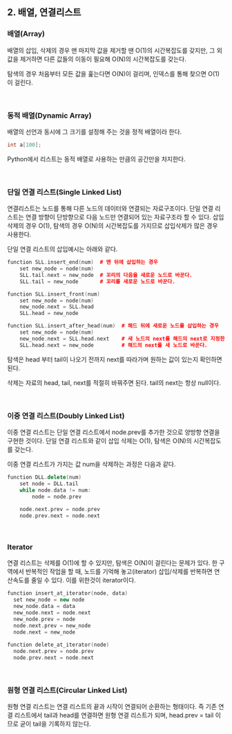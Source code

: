 ## 2. 배열, 연결리스트

### 배열(Array)

배열의 삽입, 삭제의 경우 맨 마지막 값을 제거할 땐 O(1)의 시간복잡도를 갖지만, 그 외 값을 제거하면 다른 값들의 이동이 필요해 O(N)의 시간복잡도를 갖는다.

탐색의 경우 처음부터 모든 값을 훑는다면  O(N)이 걸리며, 인덱스를 통해 찾으면 O(1)이 걸린다.

<br>

### 동적 배열(Dynamic Array)

배열의 선언과 동시에 그 크기를 설정해 주는 것을 정적 배열이라 한다.

```c++
int a[100];
```

Python에서 리스트는 동적 배열로 사용하는 만큼의 공간만을 차지한다.

<br>

### 단일 연결 리스트(Single Linked List)

연결리스트는 노드를 통해 다른 노드의 데이터와 연결되는 자료구조이다. 단일 연결 리스트는 연결 방향이 단방향으로 다음 노드만 연결되어 있는 자료구조라 할 수 있다. 삽입 삭제의 경우 O(1), 탐색의 경우 O(N)의 시간복잡도를 가지므로 삽입삭제가 많은 경우 사용한다.

단일 연결 리스트의 삽입예시는 아래와 같다.

```c++
function SLL.insert_end(num)  # 맨 뒤에 삽입하는 경우
	set new_node = node(num)
    SLL.tail.next = new_node  # 꼬리의 다음을 새로운 노드로 바꾼다.
    SLL.tail = new_node		  # 꼬리를 새로운 노드로 바꾼다.

function SLL.insert_front(num)
    set new_node = node(num)
    new_node.next = SLL.head
    SLL.head = new_node

function SLL.insert_after_head(num)  # 해드 뒤에 새로운 노드를 삽입하는 경우
    set new_node = node(num)
    new_node.next = SLL.head.next	 # 새 노드의 next를 해드의 next로 지정한다.
    SLL.head.next = new_node		 # 해드의 next를 새 노드로 바꾼다.
```

탐색은 head 부터 tail이 나오기 전까지 next를 따라가며 원하는 값이 있는지 확인하면 된다.

삭제는 자료의 head, tail, next를 적절히 바꿔주면 된다. tail의 next는 항상 null이다.

<br>

### 이중 연결 리스트(Doubly Linked List)

이중 연결 리스트는 단일 연결 리스트에서 node.prev를 추가한 것으로 양방향 연결을 구현한 것이다. 단일 연결 리스트와 같이 삽입 삭제는 O(1), 탐색은 O(N)의 시간복잡도를 갖는다.

이중 연결 리스트가 가지는 값 num을 삭제하는 과정은 다음과 같다.

```c++
function DLL.delete(num)
    set node = DLL.tail
    while node.data != num:
		node = node.prev
    
    node.next.prev = node.prev
    node.prev.next = node.next
```

<br>

### Iterator

연결 리스트는 삭제를 O(1)에 할 수 있지만, 탐색은 O(N)이 걸린다는 문제가 있다. 한 구역에서 반복적인 작업을 할 때, 노드를 기억해 놓고(iterator) 삽입/삭제를 반복하면 연산속도를 줄일 수 있다. 이를 위한것이 iterator이다.

```c++
function insert_at_iterator(node, data)
  set new_node = new node
  new_node.data = data
  new_node.next = node.next
  new_node.prev = node
  node.next.prev = new_node
  node.next = new_node
  
function delete_at_iterator(node)
  node.next.prev = node.prev
  node.prev.next = node.next
```

<br>

### 원형 연결 리스트(Circular Linked List)

원형 연결 리스트는 연결 리스트의 끝과 시작이 연결되어 순환하는 형태이다. 즉 기존 연결 리스트에서 tail과 head를 연결하면 원형 연결 리스트가 되며, head.prev = tail 이므로 굳이 tail을 기록하지 않는다.
